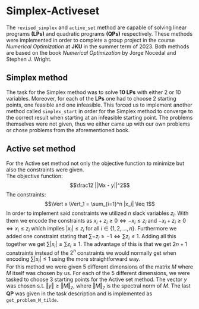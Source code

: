# Simplex-Activeset
The `revised_simplex` and `active_set` method are capable of solving linear programs **(LPs)** and quadratic programs **(QPs)** respectively. These methods were implemented in order to complete a group project in the course *Numerical Optimization* at **JKU** in the summer term of 2023. Both methods are based on the book *Numerical Optimization* by Jorge Nocedal and Stephen J. Wright.

## Simplex method
The task for the Simplex method was to solve **10 LPs** with either 2 or 10 variables. Moreover, for each of the **LPs** one had to choose 2 starting points, one feasible and one infeasible. This forced us to implement another method called `simplex_start` in order for the Simplex method to converge to the correct result when starting at an infeasible starting point. The problems themselves were not given, thus we either came up with our own problems or chose problems from the aforementioned book.

## Active set method
For the Active set method not only the objective function to minimize but also the constraints were given. \
The objective function: $$\frac12 ||Mx - y||^2$$ The constraints: $$\Vert x \Vert_1 = \sum_{i=1}^n |x_i| \leq 1$$
In order to implement said constraints we utilized $n$ slack variables $z_i$. With them we encode the constraints as $x_i + z_i \geq 0 \Leftrightarrow - x_i \leq z_i$ and $-x_i + z_i \geq 0 \Leftrightarrow x_i \leq z_i$ which implies $|x_i| \leq z_i$ for all $i \in \{1, 2,...,n\}$. Furthermore we added one constraint stating that $\sum -z_i \geq -1 \Leftrightarrow  \sum z_i \leq 1$. Adding all this together we get $\sum |x_i| \leq \sum z_i \leq 1$. The advantage of this is that we get $2n+1$ constraints instead of the $2^n$ constraints we would normally get when encoding $\sum |x_i| \leq 1$ using the more straightforward way. \
For this method we were given 5 different dimensions of the matrix $M$ where $M$ itself was chosen by us. For each of the 5 different dimensions, we were tasked to choose 3 starting points for the Active set method. The vector $y$ was chosen s.t. $\Vert y\Vert \geq \Vert M \Vert_2$, where $\Vert M \Vert_2$ is the spectral norm of $M$. The last **QP** was given in the task description and is implemented as `get_problem_M_tilde`.
